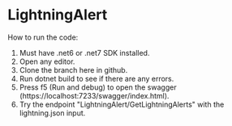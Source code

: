 # LightningAlert
How to run the code:
1. Must have .net6 or .net7 SDK installed.
2. Open any editor.
3. Clone the branch here in github.
4. Run dotnet build to see if there are any errors.
5. Press f5 (Run and debug) to open the swagger (https://localhost:7233/swagger/index.html).
6. Try the endpoint "LightningAlert/GetLightningAlerts" with the lightning.json input.
